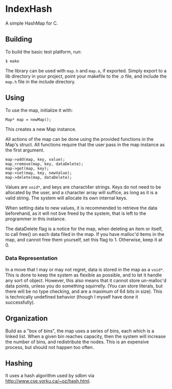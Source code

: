 # IndexHash

A simple HashMap for C.

## Building
To build the basic test platform, run:
```
$ make
```

The library can be used with `map.h` and `map.o`, if exported.
Simply export to a lib directory in your project, point your makefile to the
.o file, and include the `map.h` file in the include directory.

## Using
To use the map, initialize it with:
```
Map* map = newMap();
```
This creates a new Map instance.

All actions of the map can be done using the provided functions in the Map's
struct. All functions require that the user pass in the map instance as the
first argument.
```
map->add(map, key, value);
map_>remove(map, key, dataDelete);
map->get(map, key);
map->set(map, key, newValue);
map->delete(map, dataDelete);
```
Values are `void*`, and keys are charact4er strings. Keys do not need to be
allocated by the user, and a character array will suffice, as long as it is a
valid string. The system will allocate its own internal keys.

When setting data to new values, it is recommended to retrieve the data
beforehand, as it will not bve freed by the system, that is left to the
programmer in this instance.

The dataDelete flag is a notice for the map, when deleting an item or itself,
to call free() on each data filed in the map. If you have malloc'd items in the
map, and cannot free them yourself, set this flag to 1. Otherwise, keep it at
0.

### Data Representation
In a move that I may or may not regret, data is stored in the map as a `void*`.
This is done to keep the system as flexible as possible, and to let it handle
any sort of object. However, this also means that it cannot store un-malloc'd
data points, unless you do something squirrelly. (You can store literals, but
there will be no type checking, and are a maximum of 64 bits in size). This
is technically undefined behavior (though I myself have done it successfully).

## Organization
Build as a "box of bins", the map uses a series of bins, each which is a linked
list. When a given bin reaches capacity, then the system will increase the
number of bins, and redistribute the nodes. This is an expensive process, but
should not happen too often.

## Hashing

It uses a hash algorithm used by sdbm via http://www.cse.yorku.ca/~oz/hash.html.
